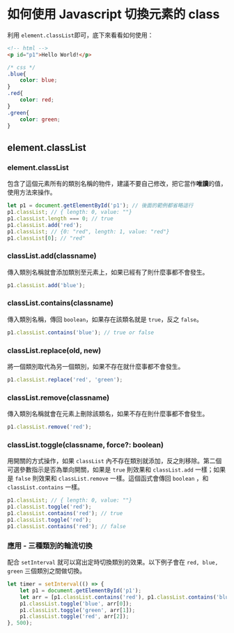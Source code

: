 # 如何使用 Javascript 切換元素的 class
利用 ```element.classList```即可，底下來看看如何使用：
```html
<!-- html -->
<p id="p1">Hello World!</p>
```
```css
/* css */
.blue{
    color: blue;
}
.red{
    color: red;
}
.green{
    color: green;
}
```
## element.classList
### element.classList
包含了這個元素所有的類別名稱的物件，建議不要自己修改，把它當作**唯讀**的值，使用方法來操作。
```js
let p1 = document.getElementById('p1'); // 後面的範例都省略這行
p1.classList; // { length: 0, value: ""}
p1.classList.length === 0; // true
p1.classList.add('red');
p1.classList; // {0: "red", length: 1, value: "red"}
p1.classList[0]; // "red"
```
### classList.add(classname)
傳入類別名稱就會添加類別至元素上，如果已經有了則什麼事都不會發生。
```js
p1.classList.add('blue');
```
### classList.contains(classname)
傳入類別名稱，傳回 ```boolean```，如果存在該類名就是 ```true```，反之 ```false```。
```js
p1.classList.contains('blue'); // true or false
```
### classList.replace(old, new)
將一個類別取代為另一個類別，如果不存在就什麼事都不會發生。
```js
p1.classList.replace('red', 'green');
```
### classList.remove(classname)
傳入類別名稱就會在元素上刪除該類名，如果不存在則什麼事都不會發生。
```js
p1.classList.remove('red');
```
### classList.toggle(classname, force?: boolean)
用開關的方式操作，如果 ```classList``` 內不存在類別就添加，反之則移除。第二個可選參數指示是否為單向開關，如果是 ```true``` 則效果和 ```classList.add``` 一樣；如果是 ```false``` 則效果和 ```classList.remove``` 一樣。這個函式會傳回 ```boolean``` ，和 ```classList.contains``` 一樣。
```js
p1.classList; // { length: 0, value: ""}
p1.classList.toggle('red');
p1.classList.contains('red'); // true
p1.classList.toggle('red');
p1.classList.contains('red'); // false
```
### 應用 - 三種類別的輪流切換
配合 ```setInterval``` 就可以寫出定時切換類別的效果。以下例子會在 ```red, blue, green``` 三個類別之間做切換。
```js
let timer = setInterval(() => {
    let p1 = document.getElementById('p1');
    let arr = [p1.classList.contains('red'), p1.classList.contains('blue'), p1.classList.contains('green')];
    p1.classList.toggle('blue', arr[0]);
    p1.classList.toggle('green', arr[1]);
    p1.classList.toggle('red', arr[2]);
}, 500);
```